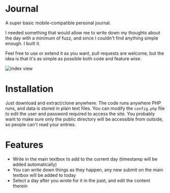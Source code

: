 # Journal
A super basic mobile-compatible personal journal.

I needed something that would allow me to write down my thoughts about the day with a minimum of fuzz, and since I couldn't find anything simple enough. I built it.

Feel free to use or extend it as you want, pull requests are welcome, but the idea is that it's as simple as possible both code and feature wise.

![index view](http://i.imgur.com/V59ibI0.jpg)

# Installation
Just download and extract/clone anywhere. The code runs anywhere PHP runs, and data is stored in plain text files. You can modify the `config.php` file to edit the user and password required to access the site. You probably want to make sure only the public directory will be accessible from outside, so people can't read your entries.

# Features
- Write in the main textbox to add to the current day (timestamp will be added automatically)
- You can write down things as they happen, any new submit on the main textbox will be added to today
- Select a day after you wrote for it in the past, and edit the content therein
